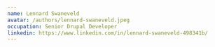 ```yaml
---
name: Lennard Swaneveld
avatar: /authors/lennard-swaneveld.jpeg
occupation: Senior Drupal Developer
linkedin: https://www.linkedin.com/in/lennard-swaneveld-498341b/
---
```

